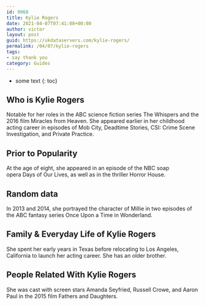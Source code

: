 ```yaml
---
id: 9968
title: Kylie Rogers
date: 2021-04-07T07:41:08+00:00
author: victor
layout: post
guid: https://ukdataservers.com/kylie-rogers/
permalink: /04/07/kylie-rogers
tags:
- say thank you
category: Guides
---
```


* some text
{: toc}


## Who is Kylie Rogers



Notable for her roles in the ABC science fiction series The Whispers and the 2016 film Miracles from Heaven. She appeared earlier in her childhood acting career in episodes of Mob City, Deadtime Stories, CSI: Crime Scene Investigation, and Private Practice. 

                
                
                
## Prior to Popularity



At the age of eight, she appeared in an episode of the NBC soap opera Days of Our Lives, as well as in the thriller Horror House. 

                
                
                
## Random data



In 2013 and 2014, she portrayed the character of Millie in two episodes of the ABC fantasy series Once Upon a Time in Wonderland. 

                
                
                
## Family & Everyday Life of Kylie Rogers



She spent her early years in Texas before relocating to Los Angeles, California to launch her acting career. She has an older brother. 

                
                
                
## People Related With Kylie Rogers



She was cast with screen stars Amanda Seyfried, Russell Crowe, and Aaron Paul in the 2015 film Fathers and Daughters. 

                
              
            
          
          
          